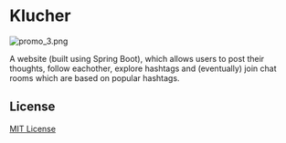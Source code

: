 # Klucher #
![promo_3.png](https://bitbucket.org/repo/kLGgKL/images/3976070418-promo_3.png)

A website (built using Spring Boot), which allows users to post their thoughts, follow eachother, explore hashtags and (eventually) join chat rooms which are based on popular hashtags.

## License ##

[MIT License](https://en.wikipedia.org/wiki/MIT_License)
